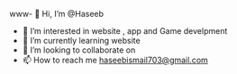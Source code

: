 www- 👋 Hi, I’m @Haseeb
- 👀 I’m interested in  website , app and Game develpment  
- 🌱 I’m currently learning  website 
- 💞️ I’m looking to collaborate on 
- 📫 How to reach me  haseebismail703@gmail.com

<!---
Haseebismail703/Haseebismail703 is a ✨ special ✨ repository because its `README.md` (this file) appears on your GitHub profile.
You can click the Preview link to take a look at your changes.
--->
